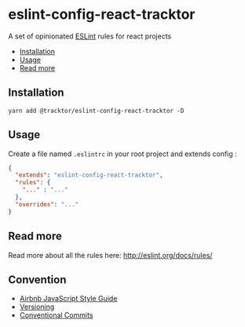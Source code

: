 # eslint-config-react-tracktor

A set of opinionated [ESLint](http://eslint.org) rules for react projects

- [Installation](#Installation)
- [Usage](#Usage)
- [Read more](#Read-more)

## Installation

```console
yarn add @tracktor/eslint-config-react-tracktor -D
```

## Usage

Create a file named `.eslintrc` in your root project and extends config :

```json
{
  "extends": "eslint-config-react-tracktor",
  "rules": {
    "..." : "..."
  },
  "overrides": "..."
}
```

## Read more

Read more about all the rules here: http://eslint.org/docs/rules/

## Convention
- [Airbnb JavaScript Style Guide](https://github.com/airbnb/javascript)
- [Versioning](https://semver.org/)
- [Conventional Commits](https://www.conventionalcommits.org)
